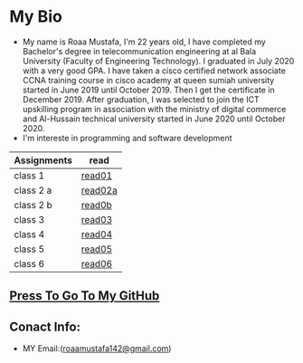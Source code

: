 

#  My Bio
* My name is Roaa Mustafa, I'm 22 years old,
 I have completed my Bachelor's degree in telecommunication engineering at al Bala University (Faculty of Engineering Technology).
I graduated in July 2020 with a very good GPA.
I have taken a cisco certified network associate CCNA training course in cisco academy at queen sumiah university started in June 2019 until October 2019. Then I get the certificate in December 2019.
After graduation, I was selected to join the ICT upskilling program in association with the ministry of digital commerce and Al-Hussain technical university started in June 2020 until October 2020.
* I'm intereste in programming and software development

|Assignments |     read             |
|----------- | ---------------------|
|class 1     | [read01](read01.md)  |
|class 2 a   | [read02a](read02a.md)|
|class 2 b   | [read0b](read02b.md) |
|class 3     | [read03](read03.md)  |
|class 4     | [read04](read04.md)  |
|class 5     | [read05](read05.md)  |
|class 6     | [read06](read06.md)  |


## [Press To Go To My GitHub](https://github.com/RoaaMustafa)

## Conact Info:
* MY Email:(roaamustafa142@gmail.com)


